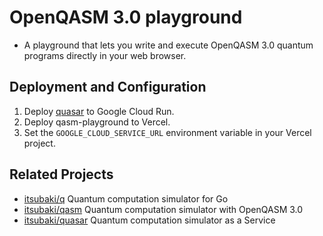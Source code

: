 # OpenQASM 3.0 playground

 - A playground that lets you write and execute OpenQASM 3.0 quantum programs directly in your web browser.

## Deployment and Configuration

 1. Deploy [quasar](https://github.com/itsubaki/quasar) to Google Cloud Run.
 1. Deploy qasm-playground to Vercel.
 1. Set the `GOOGLE_CLOUD_SERVICE_URL` environment variable in your Vercel project.

## Related Projects

 - [itsubaki/q](https://github.com/itsubaki/q) Quantum computation simulator for Go
 - [itsubaki/qasm](https://github.com/itsubaki/qasm) Quantum computation simulator with OpenQASM 3.0
 - [itsubaki/quasar](https://github.com/itsubaki/quasar) Quantum computation simulator as a Service
